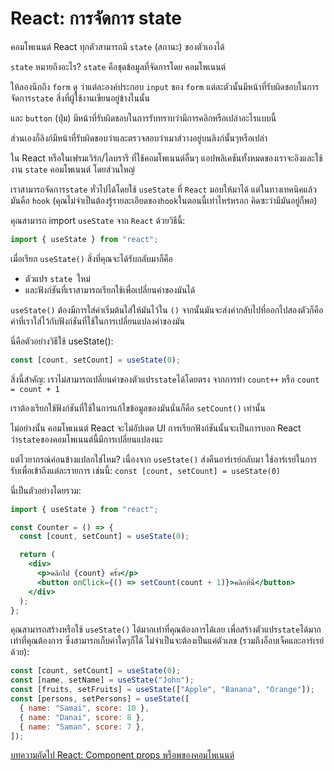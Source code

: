 # React: การจัดการ state

คอมโพเนนต์ React ทุกตัวสามารถมี `state` (สถานะ) ของตัวเองได้

`state` หมายถึงอะไร? `state` คือชุดข้อมูลที่จัดการโดย คอมโพเนนต์

ให้ลองนึกถึง `form` ดู ว่าแต่ละองค์ประกอบ `input` ของ `form` แต่ละตัวนั้นมีหน้าที่รับผิดชอบในการจัดการ`state` สิ่งที่ผู้ใช้งานเขียนอยู่ข้างในนั้น

และ `button` (ปุ่ม) มีหน้าที่รับผิดชอบในการรับทราบว่ามีการคลิกหรือเปล่าอะไรแบบนี้

ส่วนเองก็ลิงก์มีหน้าที่รับผิดชอบว่าและตรวจสอบว่าเมาส์วางอยู่บนลิงก์นั้นๆหรือเปล่า

ใน React หรือในเฟรมเวิร์ก/ไลบรารี ที่ใช้คอมโพเนนต์อื่นๆ แอปพลิเคชันทั้งหมดของเราจะอิงและใช้งาน `state` คอมโพเนนต์ โดยส่วนใหญ่

เราสามารถจัดการ`state` ทั่วไปได้โดยใช้ `useState` ที่ `React` มอบให้มาได้ แต่ในทางเทคนิคแล้วมันคือ `hook` (คุณไม่จำเป็นต้องรู้รายละเอียดของ`hook`ในตอนนี้เท่าไหร่หรอก คิดซะว่ามีมันอยู่ก็พอ)

คุณสามารถ import `useState` จาก `React` ด้วยวิธีนี้:

```jsx
import { useState } from "react";
```

เมื่อเรียก `useState()` สิ่งที่คุณจะได้รับกลับมาก็คือ

- ตัวแปร `state `ใหม่
- และฟังก์ชันที่เราสามารถเรียกใช้เพื่อเปลี่ยนค่าของมันได้

`useState()` ต้องมีการใส่ค่าเริ่มต้นใส่ให้มันไว้ใน `()` จากนั้นมันจะส่งค่ากลับไปที่ออกไปสองตัวก็คือค่าที่เราใส่ไว้กับฟังก์ชันที่ใช้ในการเปลี่ยนแปลงค่าของมัน

นี่คือตัวอย่างวิธีใช้ useState():

```jsx
const [count, setCount] = useState(0);
```

สิ่งนี้สำคัญ: เราไม่สามารถเปลี่ยนค่าของตัวแปร`state`ได้โดยตรง จากการทำ `count++` หรือ `count = count + 1`

เราต้องเรียกใช้ฟังก์ชันที่ใช้ในการแก้ไขข้อมูลของมันนั่นก็คือ `setCount()` เท่านั้น

ไม่อย่างนั้น คอมโพเนนต์ React จะไม่อัปเดต UI การเรียกฟังก์ชันนั้นจะเป็นการบอก React ว่า`state`ของคอมโพเนนต์นี้มีการเปลี่ยนแปลงนะ

แต่ไวยากรณ์ค่อนข้างแปลกใช่ไหม? เนื่องจาก `useState()` ส่งคืนอาร์เรย์กลับมา ใช้อาร์เรย์ในการรับเพื่อเข้าถึงแต่ละรายการ เช่นนี้:
`const [count, setCount] = useState(0)`

นี่เป็นตัวอย่างโดยรวม:

```jsx
import { useState } from "react";

const Counter = () => {
  const [count, setCount] = useState(0);

  return (
    <div>
      <p>คลิกไป {count} ครั้ง</p>
      <button onClick={() => setCount(count + 1)}>คลิกที่นี่</button>
    </div>
  );
};
```

คุณสามารถสร้างหรือใช้ `useState()` ได้มากเท่าที่คุณต้องการได้เลย เพื่อสร้างตัวแปร`state`ได้มากเท่าที่คุณต้องการ ซึ่งสามารถเก็บค่าใดๆก็ได้ ไม่จำเป็นจะต้องเป็นแค่ตัวเลข (รวมถึงอ็อบเจ็คและอาร์เรย์ด้วย):

```jsx
const [count, setCount] = useState(0);
const [name, setName] = useState("John");
const [fruits, setFruits] = useState(["Apple", "Banana", "Orange"]);
const [persons, setPersons] = useState([
  { name: "Samai", score: 10 },
  { name: "Danai", score: 8 },
  { name: "Saman", score: 7 },
]);
```

[บทความถัดไป React: Component props พร็อพของคอมโพเนนต์](https://ppythonbasic.github.io/ppython-basic-web/articles/article-content/react9)
